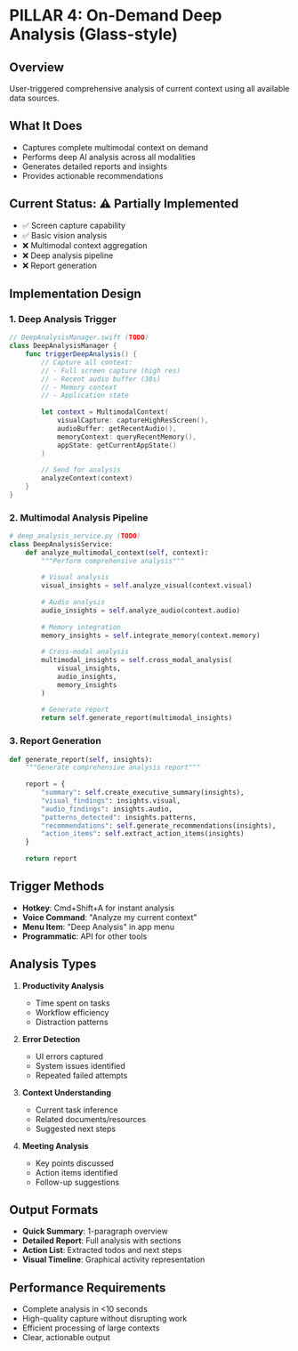 # PILLAR 4: On-Demand Deep Analysis (Glass-style)

## Overview
User-triggered comprehensive analysis of current context using all available data sources.

## What It Does
- Captures complete multimodal context on demand
- Performs deep AI analysis across all modalities
- Generates detailed reports and insights
- Provides actionable recommendations

## Current Status: ⚠️ Partially Implemented
- ✅ Screen capture capability
- ✅ Basic vision analysis
- ❌ Multimodal context aggregation
- ❌ Deep analysis pipeline
- ❌ Report generation

## Implementation Design

### 1. Deep Analysis Trigger
```swift
// DeepAnalysisManager.swift (TODO)
class DeepAnalysisManager {
    func triggerDeepAnalysis() {
        // Capture all context:
        // - Full screen capture (high res)
        // - Recent audio buffer (30s)
        // - Memory context
        // - Application state
        
        let context = MultimodalContext(
            visualCapture: captureHighResScreen(),
            audioBuffer: getRecentAudio(),
            memoryContext: queryRecentMemory(),
            appState: getCurrentAppState()
        )
        
        // Send for analysis
        analyzeContext(context)
    }
}
```

### 2. Multimodal Analysis Pipeline
```python
# deep_analysis_service.py (TODO)
class DeepAnalysisService:
    def analyze_multimodal_context(self, context):
        """Perform comprehensive analysis"""
        
        # Visual analysis
        visual_insights = self.analyze_visual(context.visual)
        
        # Audio analysis
        audio_insights = self.analyze_audio(context.audio)
        
        # Memory integration
        memory_insights = self.integrate_memory(context.memory)
        
        # Cross-modal analysis
        multimodal_insights = self.cross_modal_analysis(
            visual_insights, 
            audio_insights, 
            memory_insights
        )
        
        # Generate report
        return self.generate_report(multimodal_insights)
```

### 3. Report Generation
```python
def generate_report(self, insights):
    """Generate comprehensive analysis report"""
    
    report = {
        "summary": self.create_executive_summary(insights),
        "visual_findings": insights.visual,
        "audio_findings": insights.audio,
        "patterns_detected": insights.patterns,
        "recommendations": self.generate_recommendations(insights),
        "action_items": self.extract_action_items(insights)
    }
    
    return report
```

## Trigger Methods
- **Hotkey**: Cmd+Shift+A for instant analysis
- **Voice Command**: "Analyze my current context"
- **Menu Item**: "Deep Analysis" in app menu
- **Programmatic**: API for other tools

## Analysis Types
1. **Productivity Analysis**
   - Time spent on tasks
   - Workflow efficiency
   - Distraction patterns

2. **Error Detection**
   - UI errors captured
   - System issues identified
   - Repeated failed attempts

3. **Context Understanding**
   - Current task inference
   - Related documents/resources
   - Suggested next steps

4. **Meeting Analysis**
   - Key points discussed
   - Action items identified
   - Follow-up suggestions

## Output Formats
- **Quick Summary**: 1-paragraph overview
- **Detailed Report**: Full analysis with sections
- **Action List**: Extracted todos and next steps
- **Visual Timeline**: Graphical activity representation

## Performance Requirements
- Complete analysis in <10 seconds
- High-quality capture without disrupting work
- Efficient processing of large contexts
- Clear, actionable output